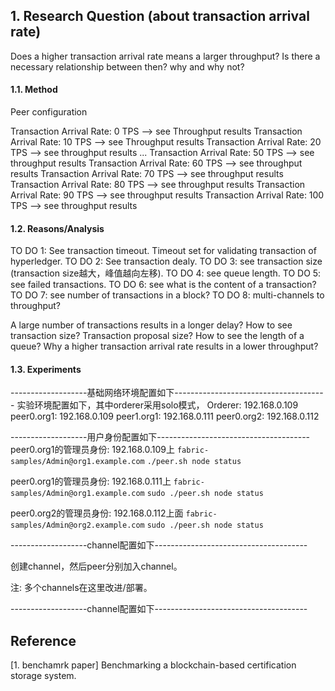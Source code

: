 ## 1. Research Question (about transaction arrival rate)

Does a higher transaction arrival rate means a larger throughput? Is there a necessary relationship between then? why and why not? 

#### 1.1. Method

Peer configuration

Transaction Arrival Rate: 0 TPS --> see Throughput results
Transaction Arrival Rate: 10 TPS --> see Throughput results
Transaction Arrival Rate: 20 TPS --> see throughput results
...
Transaction Arrival Rate: 50 TPS --> see throughput results 
Transaction Arrival Rate: 60 TPS --> see throughput results
Transaction Arrival Rate: 70 TPS --> see throughput results
Transaction Arrival Rate: 80 TPS --> see throughput results
Transaction Arrival Rate: 90 TPS --> see throughput results
Transaction Arrival Rate: 100 TPS --> see throughput results


#### 1.2. Reasons/Analysis

TO DO 1: See transaction timeout. Timeout set for validating transaction of hyperledger.
TO DO 2: See transaction dealy.
TO DO 3: see transaction size (transaction size越大，峰值越向左移).
TO DO 4: see queue length.
TO DO 5: see failed transactions.
TO DO 6: see what is the content of a transaction?
TO DO 7: see number of transactions in a block?
TO DO 8: multi-channels to throughput?

A large number of transactions results in a longer delay?
How to see transaction size? Transaction proposal size? 
How to see the length of a queue?
Why a higher transaction arrival rate results in a lower throughput?


#### 1.3. Experiments
-------------------基础网络环境配置如下--------------------------------------
实验环境配置如下，其中orderer采用solo模式，
Orderer: 192.168.0.109
peer0.org1: 192.168.0.109
peer1.org1: 192.168.0.111
peer0.org2: 192.168.0.112

-------------------用户身份配置如下--------------------------------------
peer0.org1的管理员身份:
192.168.0.109上
`fabric-samples/Admin@org1.example.com`
`./peer.sh node status`

peer0.org1的管理员身份:
192.168.0.111上
`fabric-samples/Admin@org1.example.com`
`sudo ./peer.sh node status`

peer0.org2的管理员身份: 
192.168.0.112上面
`fabric-samples/Admin@org2.example.com`
`sudo ./peer.sh node status`


-------------------channel配置如下--------------------------------------


创建channel，然后peer分别加入channel。

注: 多个channels在这里改进/部署。


-------------------channel配置如下--------------------------------------





## Reference
[1. benchamrk paper] Benchmarking a blockchain-based certification storage system.
